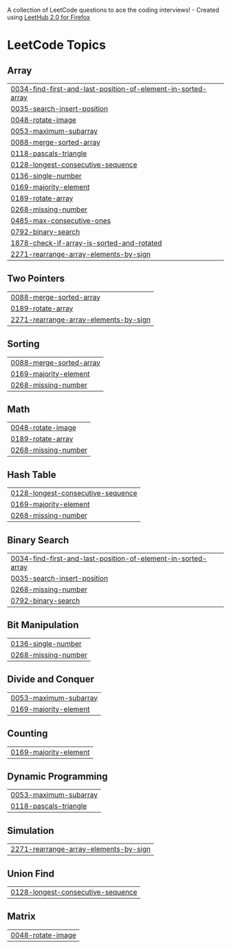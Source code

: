 A collection of LeetCode questions to ace the coding interviews! - Created using [LeetHub 2.0 for Firefox](https://github.com/maitreya2954/LeetHub-2.0-Firefox)
<!---LeetCode Topics Start-->
# LeetCode Topics
## Array
|  |
| ------- |
| [0034-find-first-and-last-position-of-element-in-sorted-array](https://github.com/Manujdixit/Leetcode/tree/master/0034-find-first-and-last-position-of-element-in-sorted-array) |
| [0035-search-insert-position](https://github.com/Manujdixit/Leetcode/tree/master/0035-search-insert-position) |
| [0048-rotate-image](https://github.com/Manujdixit/Leetcode/tree/master/0048-rotate-image) |
| [0053-maximum-subarray](https://github.com/Manujdixit/Leetcode/tree/master/0053-maximum-subarray) |
| [0088-merge-sorted-array](https://github.com/Manujdixit/Leetcode/tree/master/0088-merge-sorted-array) |
| [0118-pascals-triangle](https://github.com/Manujdixit/Leetcode/tree/master/0118-pascals-triangle) |
| [0128-longest-consecutive-sequence](https://github.com/Manujdixit/Leetcode/tree/master/0128-longest-consecutive-sequence) |
| [0136-single-number](https://github.com/Manujdixit/Leetcode/tree/master/0136-single-number) |
| [0169-majority-element](https://github.com/Manujdixit/Leetcode/tree/master/0169-majority-element) |
| [0189-rotate-array](https://github.com/Manujdixit/Leetcode/tree/master/0189-rotate-array) |
| [0268-missing-number](https://github.com/Manujdixit/Leetcode/tree/master/0268-missing-number) |
| [0485-max-consecutive-ones](https://github.com/Manujdixit/Leetcode/tree/master/0485-max-consecutive-ones) |
| [0792-binary-search](https://github.com/Manujdixit/Leetcode/tree/master/0792-binary-search) |
| [1878-check-if-array-is-sorted-and-rotated](https://github.com/Manujdixit/Leetcode/tree/master/1878-check-if-array-is-sorted-and-rotated) |
| [2271-rearrange-array-elements-by-sign](https://github.com/Manujdixit/Leetcode/tree/master/2271-rearrange-array-elements-by-sign) |
## Two Pointers
|  |
| ------- |
| [0088-merge-sorted-array](https://github.com/Manujdixit/Leetcode/tree/master/0088-merge-sorted-array) |
| [0189-rotate-array](https://github.com/Manujdixit/Leetcode/tree/master/0189-rotate-array) |
| [2271-rearrange-array-elements-by-sign](https://github.com/Manujdixit/Leetcode/tree/master/2271-rearrange-array-elements-by-sign) |
## Sorting
|  |
| ------- |
| [0088-merge-sorted-array](https://github.com/Manujdixit/Leetcode/tree/master/0088-merge-sorted-array) |
| [0169-majority-element](https://github.com/Manujdixit/Leetcode/tree/master/0169-majority-element) |
| [0268-missing-number](https://github.com/Manujdixit/Leetcode/tree/master/0268-missing-number) |
## Math
|  |
| ------- |
| [0048-rotate-image](https://github.com/Manujdixit/Leetcode/tree/master/0048-rotate-image) |
| [0189-rotate-array](https://github.com/Manujdixit/Leetcode/tree/master/0189-rotate-array) |
| [0268-missing-number](https://github.com/Manujdixit/Leetcode/tree/master/0268-missing-number) |
## Hash Table
|  |
| ------- |
| [0128-longest-consecutive-sequence](https://github.com/Manujdixit/Leetcode/tree/master/0128-longest-consecutive-sequence) |
| [0169-majority-element](https://github.com/Manujdixit/Leetcode/tree/master/0169-majority-element) |
| [0268-missing-number](https://github.com/Manujdixit/Leetcode/tree/master/0268-missing-number) |
## Binary Search
|  |
| ------- |
| [0034-find-first-and-last-position-of-element-in-sorted-array](https://github.com/Manujdixit/Leetcode/tree/master/0034-find-first-and-last-position-of-element-in-sorted-array) |
| [0035-search-insert-position](https://github.com/Manujdixit/Leetcode/tree/master/0035-search-insert-position) |
| [0268-missing-number](https://github.com/Manujdixit/Leetcode/tree/master/0268-missing-number) |
| [0792-binary-search](https://github.com/Manujdixit/Leetcode/tree/master/0792-binary-search) |
## Bit Manipulation
|  |
| ------- |
| [0136-single-number](https://github.com/Manujdixit/Leetcode/tree/master/0136-single-number) |
| [0268-missing-number](https://github.com/Manujdixit/Leetcode/tree/master/0268-missing-number) |
## Divide and Conquer
|  |
| ------- |
| [0053-maximum-subarray](https://github.com/Manujdixit/Leetcode/tree/master/0053-maximum-subarray) |
| [0169-majority-element](https://github.com/Manujdixit/Leetcode/tree/master/0169-majority-element) |
## Counting
|  |
| ------- |
| [0169-majority-element](https://github.com/Manujdixit/Leetcode/tree/master/0169-majority-element) |
## Dynamic Programming
|  |
| ------- |
| [0053-maximum-subarray](https://github.com/Manujdixit/Leetcode/tree/master/0053-maximum-subarray) |
| [0118-pascals-triangle](https://github.com/Manujdixit/Leetcode/tree/master/0118-pascals-triangle) |
## Simulation
|  |
| ------- |
| [2271-rearrange-array-elements-by-sign](https://github.com/Manujdixit/Leetcode/tree/master/2271-rearrange-array-elements-by-sign) |
## Union Find
|  |
| ------- |
| [0128-longest-consecutive-sequence](https://github.com/Manujdixit/Leetcode/tree/master/0128-longest-consecutive-sequence) |
## Matrix
|  |
| ------- |
| [0048-rotate-image](https://github.com/Manujdixit/Leetcode/tree/master/0048-rotate-image) |
<!---LeetCode Topics End-->